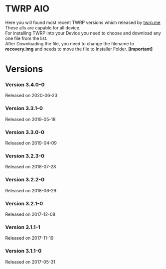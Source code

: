 # TWRP AIO
Here you will found most recent TWRP versions which released by [twrp.me](https://twrp.me/)  
These alls are capable for all device.  
For installing TWRP into your Device you need to choose and download any one file from the list.  
After Downloading the file, you need to change the filename to **recovery.img** and needs to move the file to Installer Folder. **[Important]**  


# Versions

### Version 3.4.0-0  
Released on 2020-06-23  

### Version 3.3.1-0  
Released on 2019-05-18  

### Version 3.3.0-0  
Released on 2019-04-09  

### Version 3.2.3-0  
Released on 2018-07-28  

### Version 3.2.2-0  
Released on 2018-06-29  

### Version 3.2.1-0  
Released on 2017-12-08  

### Version 3.1.1-1  
Released on 2017-11-19  

### Version 3.1.1-0  
Released on 2017-05-31  

